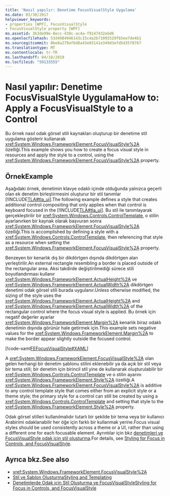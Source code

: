 ```yaml
---
title: 'Nasıl yapılır: Denetime FocusVisualStyle Uygulama'
ms.date: 03/30/2017
helpviewer_keywords:
- properties [WPF], FocusVisualStyle
- FocusVisualStyle property [WPF]
ms.assetid: 363de99e-8ecc-438c-ac4a-f9147432ebd6
ms.openlocfilehash: 53d4984946143c15c4a2b71095529fb5ee7de4b1
ms.sourcegitcommit: 0be8a279af6d8a43e03141e349d3efd5d35f8767
ms.translationtype: MT
ms.contentlocale: tr-TR
ms.lasthandoff: 04/18/2019
ms.locfileid: "59133555"
---
```

# <a name="how-to-apply-a-focusvisualstyle-to-a-control"></a><span data-ttu-id="7956f-102">Nasıl yapılır: Denetime FocusVisualStyle Uygulama</span><span class="sxs-lookup"><span data-stu-id="7956f-102">How to: Apply a FocusVisualStyle to a Control</span></span>
<span data-ttu-id="7956f-103">Bu örnek nasıl odak görsel stili kaynakları oluşturup bir denetime stil uygulama gösterir kullanarak <xref:System.Windows.FrameworkElement.FocusVisualStyle%2A> özelliği.</span><span class="sxs-lookup"><span data-stu-id="7956f-103">This example shows you how to create a focus visual style in resources and apply the style to a control, using the <xref:System.Windows.FrameworkElement.FocusVisualStyle%2A> property.</span></span>  
  
## <a name="example"></a><span data-ttu-id="7956f-104">Örnek</span><span class="sxs-lookup"><span data-stu-id="7956f-104">Example</span></span>  
 <span data-ttu-id="7956f-105">Aşağıdaki örnek, denetimin klavye odaklı içinde olduğunda yalnızca geçerli olan ek denetim birleştirmesini oluşturur bir stil tanımlar [!INCLUDE[TLA#tla_ui](../../../../includes/tlasharptla-ui-md.md)].</span><span class="sxs-lookup"><span data-stu-id="7956f-105">The following example defines a style that creates additional control compositing that only applies when that control is keyboard focused in the [!INCLUDE[TLA#tla_ui](../../../../includes/tlasharptla-ui-md.md)].</span></span> <span data-ttu-id="7956f-106">Bu stil ile tanımlayarak gerçekleştirilir bir <xref:System.Windows.Controls.ControlTemplate>, o stilin ayarlanırken bir kaynak olarak başvuran sonra <xref:System.Windows.FrameworkElement.FocusVisualStyle%2A> özelliği.</span><span class="sxs-lookup"><span data-stu-id="7956f-106">This is accomplished by defining a style with a <xref:System.Windows.Controls.ControlTemplate>, then referencing that style as a resource when setting the <xref:System.Windows.FrameworkElement.FocusVisualStyle%2A> property.</span></span>  
  
 <span data-ttu-id="7956f-107">Benzeyen bir kenarlık dış bir dikdörtgen dışında dikdörtgen alan yerleştirilir.</span><span class="sxs-lookup"><span data-stu-id="7956f-107">An external rectangle resembling a border is placed outside of the rectangular area.</span></span> <span data-ttu-id="7956f-108">Aksi takdirde değiştirilmediği sürece stili boyutlandırması kullanır <xref:System.Windows.FrameworkElement.ActualHeight%2A> ve <xref:System.Windows.FrameworkElement.ActualWidth%2A> dikdörtgen denetimi odak görsel stili burada uygulanır.</span><span class="sxs-lookup"><span data-stu-id="7956f-108">Unless otherwise modified, the sizing of the style uses the <xref:System.Windows.FrameworkElement.ActualHeight%2A> and <xref:System.Windows.FrameworkElement.ActualWidth%2A> of the rectangular control where the focus visual style is applied.</span></span> <span data-ttu-id="7956f-109">Bu örnek için negatif değerler ayarlar <xref:System.Windows.FrameworkElement.Margin%2A> kenarlık biraz odaklı denetimin dışında görünür hale getirmek için.</span><span class="sxs-lookup"><span data-stu-id="7956f-109">This example sets negative values for the <xref:System.Windows.FrameworkElement.Margin%2A> to make the border appear slightly outside the focused control.</span></span>  
  
 [!code-xaml[FEFocusVisualStyle#XAML](~/samples/snippets/csharp/VS_Snippets_Wpf/FEFocusVisualStyle/CS/page1.xaml#xaml)]  
  
 <span data-ttu-id="7956f-110">A <xref:System.Windows.FrameworkElement.FocusVisualStyle%2A> olan gelen herhangi bir denetim şablonu stilini eklenebilir ya da açık bir stil veya bir tema stili; bir denetim için birincil stil yine de kullanarak oluşturulabilir bir <xref:System.Windows.Controls.ControlTemplate> ve o stilin ayarını <xref:System.Windows.FrameworkElement.Style%2A> özelliği.</span><span class="sxs-lookup"><span data-stu-id="7956f-110">A <xref:System.Windows.FrameworkElement.FocusVisualStyle%2A> is additive to any control template style that comes either from an explicit style or a theme style; the primary style for a control can still be created by using a <xref:System.Windows.Controls.ControlTemplate> and setting that style to the <xref:System.Windows.FrameworkElement.Style%2A> property.</span></span>  
  
 <span data-ttu-id="7956f-111">Odak görsel stilleri kullanılmalıdır tutarlı bir şekilde bir tema veya bir kullanıcı Arabirimi odaklanabilir her öğe için farklı bir kullanmak yerine.</span><span class="sxs-lookup"><span data-stu-id="7956f-111">Focus visual styles should be used consistently across a theme or a UI, rather than using a different one for each focusable element.</span></span> <span data-ttu-id="7956f-112">Ayrıntılar için bkz [denetimleri ve FocusVisualStyle odak için stil oluşturma](styling-for-focus-in-controls-and-focusvisualstyle.md).</span><span class="sxs-lookup"><span data-stu-id="7956f-112">For details, see [Styling for Focus in Controls, and FocusVisualStyle](styling-for-focus-in-controls-and-focusvisualstyle.md).</span></span>  
  
## <a name="see-also"></a><span data-ttu-id="7956f-113">Ayrıca bkz.</span><span class="sxs-lookup"><span data-stu-id="7956f-113">See also</span></span>

- <xref:System.Windows.FrameworkElement.FocusVisualStyle%2A>
- [<span data-ttu-id="7956f-114">Stil ve Şablon Oluşturma</span><span class="sxs-lookup"><span data-stu-id="7956f-114">Styling and Templating</span></span>](../controls/styling-and-templating.md)
- [<span data-ttu-id="7956f-115">Denetimlerde Odak için Stil Oluşturma ve FocusVisualStyle</span><span class="sxs-lookup"><span data-stu-id="7956f-115">Styling for Focus in Controls, and FocusVisualStyle</span></span>](styling-for-focus-in-controls-and-focusvisualstyle.md)
